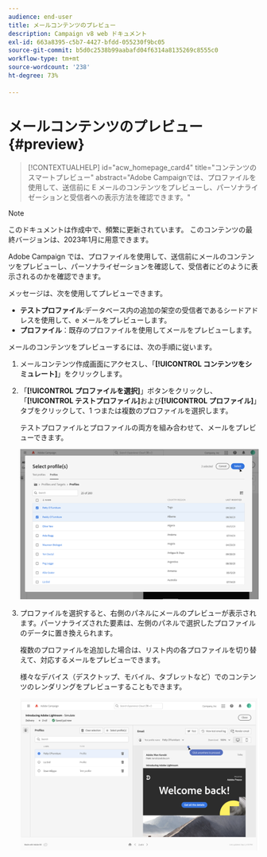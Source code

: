 ```yaml
---
audience: end-user
title: メールコンテンツのプレビュー
description: Campaign v8 web ドキュメント
exl-id: 663a8395-c5b7-4427-bfdd-055230f9bc05
source-git-commit: b5d0c2538b99aabafd04f6314a8135269c8555c0
workflow-type: tm+mt
source-wordcount: '238'
ht-degree: 73%

---
```


# メールコンテンツのプレビュー {#preview}

>[!CONTEXTUALHELP]
>id="acw_homepage_card4"
>title="コンテンツのスマートプレビュー"
>abstract="Adobe Campaignでは、プロファイルを使用して、送信前に E メールのコンテンツをプレビューし、パーソナライゼーションと受信者への表示方法を確認できます。"

>[!NOTE]
>
>このドキュメントは作成中で、頻繁に更新されています。 このコンテンツの最終バージョンは、2023年1月に用意できます。

Adobe Campaign では、プロファイルを使用して、送信前にメールのコンテンツをプレビューし、パーソナライゼーションを確認して、受信者にどのように表示されるのかを確認できます。

メッセージは、次を使用してプレビューできます。

* **テストプロファイル**:データベース内の追加の架空の受信者であるシードアドレスを使用して、e メールをプレビューします。
* **プロファイル**：既存のプロファイルを使用してメールをプレビューします。

メールのコンテンツをプレビューするには、次の手順に従います。

1. メールコンテンツ作成画面にアクセスし、「**[!UICONTROL コンテンツをシミュレート]**」をクリックします。

1. 「**[!UICONTROL プロファイルを選択]**」ボタンをクリックし、「**[!UICONTROL テストプロファイル]**&#x200B;および&#x200B;**[!UICONTROL プロファイル]**」タブをクリックして、1 つまたは複数のプロファイルを選択します。

   テストプロファイルとプロファイルの両方を組み合わせて、メールをプレビューできます。

   ![](assets/preview-profile.png)

1. プロファイルを選択すると、右側のパネルにメールのプレビューが表示されます。パーソナライズされた要素は、左側のパネルで選択したプロファイルのデータに置き換えられます。

   複数のプロファイルを追加した場合は、リスト内の各プロファイルを切り替えて、対応するメールをプレビューできます。

   様々なデバイス（デスクトップ、モバイル、タブレットなど）でのコンテンツのレンダリングをプレビューすることもできます。

   ![](assets/preview.png)
